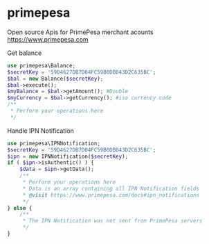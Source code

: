 # primepesa
Open source Apis for PrimePesa merchant acounts <br/>
https://www.primepesa.com

Get balance
```php
use primepesa\Balance;
$secretKey = '59D4627DB7D04FC59B0DB043D2C635BC';
$bal = new Balance($secretKey);
$bal->execute();
$myBalance = $bal->getAmount(); #Double
$myCurrency = $bal->getCurrency(); #iso currency code
/**
 * Perform your operations here
 */
```

Handle IPN Notification
```php
use primepesa\IPNNotification;
$secretKey = '59D4627DB7D04FC59B0DB043D2C635BC';
$ipn = new IPNNotification($secretKey);
if ( $ipn->isAuthentic() ) {
    $data = $ipn->getData();
    /**
     * Perform your operations here
     * Data is an array containing all IPN Notification fields
     * @visit https://www.primepesa.com/docs#ipn_notifications
     */
} else {
    /**
     * The IPN Notification was not sent from PrimePesa servers
     */
}
```
